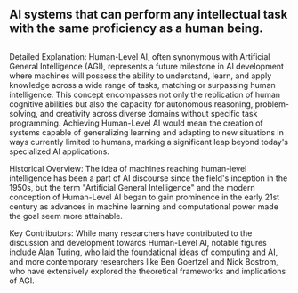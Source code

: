 ## AI systems that can perform any intellectual task with the same proficiency as a human being.
##

Detailed Explanation: Human-Level AI, often synonymous with Artificial General Intelligence (AGI), represents a future milestone in AI development where machines will possess the ability to understand, learn, and apply knowledge across a wide range of tasks, matching or surpassing human intelligence. This concept encompasses not only the replication of human cognitive abilities but also the capacity for autonomous reasoning, problem-solving, and creativity across diverse domains without specific task programming. Achieving Human-Level AI would mean the creation of systems capable of generalizing learning and adapting to new situations in ways currently limited to humans, marking a significant leap beyond today's specialized AI applications.

Historical Overview: The idea of machines reaching human-level intelligence has been a part of AI discourse since the field's inception in the 1950s, but the term "Artificial General Intelligence" and the modern conception of Human-Level AI began to gain prominence in the early 21st century as advances in machine learning and computational power made the goal seem more attainable.

Key Contributors: While many researchers have contributed to the discussion and development towards Human-Level AI, notable figures include Alan Turing, who laid the foundational ideas of computing and AI, and more contemporary researchers like Ben Goertzel and Nick Bostrom, who have extensively explored the theoretical frameworks and implications of AGI.